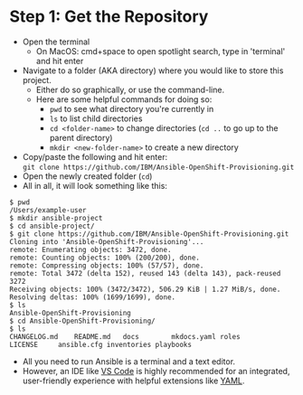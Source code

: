 # Step 1: Get the Repository
* Open the terminal
    * On MacOS: cmd+space to open spotlight search, type in 'terminal' and hit enter  
* Navigate to a folder (AKA directory) where you would like to store this project. 
    * Either do so graphically, or use the command-line. 
    * Here are some helpful commands for doing so:
        * `pwd` to see what directory you're currently in
        * `ls` to list child directories
        * `cd <folder-name>` to change directories (`cd ..` to go up to the parent directory)
        * `mkdir <new-folder-name>` to create a new directory
* Copy/paste the following and hit enter:  
`git clone https://github.com/IBM/Ansible-OpenShift-Provisioning.git`
* Open the newly created folder (`cd`)
* All in all, it will look something like this:  
```
$ pwd
/Users/example-user
$ mkdir ansible-project
$ cd ansible-project/
$ git clone https://github.com/IBM/Ansible-OpenShift-Provisioning.git
Cloning into 'Ansible-OpenShift-Provisioning'...
remote: Enumerating objects: 3472, done.
remote: Counting objects: 100% (200/200), done.
remote: Compressing objects: 100% (57/57), done.
remote: Total 3472 (delta 152), reused 143 (delta 143), pack-reused 3272
Receiving objects: 100% (3472/3472), 506.29 KiB | 1.27 MiB/s, done.
Resolving deltas: 100% (1699/1699), done.
$ ls
Ansible-OpenShift-Provisioning
$ cd Ansible-OpenShift-Provisioning/
$ ls
CHANGELOG.md	README.md	docs		mkdocs.yaml	roles
LICENSE		ansible.cfg	inventories	playbooks	
```
* All you need to run Ansible is a terminal and a text editor.
* However, an IDE like [VS Code](https://code.visualstudio.com/download) is highly recommended for an integrated, user-friendly experience with helpful extensions like [YAML](https://marketplace.visualstudio.com/items?itemName=redhat.vscode-yaml).